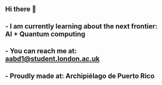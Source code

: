 ## Hi there 👋

<!--
**angelberrios-uol/angelberrios-uol** is a ✨ _special_ ✨ repository because its `README.md` (this file) appears on your GitHub profile.

Here are some ideas to get you started:

- 🔭 I’m currently working on ...
- 🌱 I’m currently learning ...
- 👯 I’m looking to collaborate on ...
- 🤔 I’m looking for help with ...
- 💬 Ask me about ...
- 📫 How to reach me: ...
- 😄 Pronouns: ...
- ⚡ Fun fact: ...
-->
## - I am currently learning about the next frontier: AI + Quantum computing
## - You can reach me at: aabd1@student.london.ac.uk
## - Proudly made at: Archipiélago de Puerto Rico
